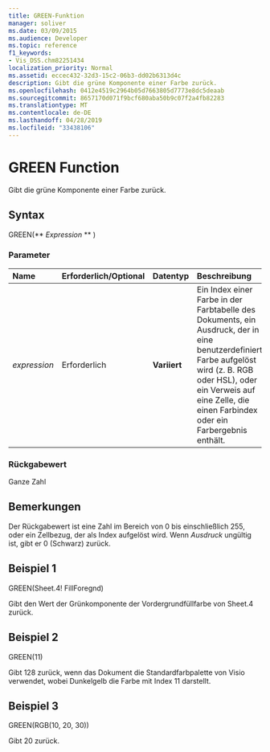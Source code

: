 ```yaml
---
title: GREEN-Funktion
manager: soliver
ms.date: 03/09/2015
ms.audience: Developer
ms.topic: reference
f1_keywords:
- Vis_DSS.chm82251434
localization_priority: Normal
ms.assetid: eccec432-32d3-15c2-06b3-dd02b6313d4c
description: Gibt die grüne Komponente einer Farbe zurück.
ms.openlocfilehash: 0412e4519c2964b05d7663805d7773e8dc5deaab
ms.sourcegitcommit: 8657170d071f9bcf680aba50b9c07f2a4fb82283
ms.translationtype: MT
ms.contentlocale: de-DE
ms.lasthandoff: 04/28/2019
ms.locfileid: "33438106"
---
```

# <a name="green-function"></a>GREEN Function

Gibt die grüne Komponente einer Farbe zurück.
  
## <a name="syntax"></a>Syntax

GREEN(** *Expression* ** ) 
  
### <a name="parameters"></a>Parameter

|**Name**|**Erforderlich/Optional**|**Datentyp**|**Beschreibung**|
|:-----|:-----|:-----|:-----|
| _expression_ <br/> |Erforderlich  <br/> |**Variiert** <br/> |Ein Index einer Farbe in der Farbtabelle des Dokuments, ein Ausdruck, der in eine benutzerdefinierte Farbe aufgelöst wird (z. B. RGB oder HSL), oder ein Verweis auf eine Zelle, die einen Farbindex oder ein Farbergebnis enthält.  <br/> |
   
### <a name="return-value"></a>Rückgabewert

Ganze Zahl
  
## <a name="remarks"></a>Bemerkungen

Der Rückgabewert ist eine Zahl im Bereich von 0 bis einschließlich 255, oder ein Zellbezug, der als Index aufgelöst wird. Wenn  *Ausdruck*  ungültig ist, gibt er 0 (Schwarz) zurück. 
  
## <a name="example-1"></a>Beispiel 1

GREEN(Sheet.4! FillForegnd)
  
Gibt den Wert der Grünkomponente der Vordergrundfüllfarbe von Sheet.4 zurück.
  
## <a name="example-2"></a>Beispiel 2

GREEN(11)
  
Gibt 128 zurück, wenn das Dokument die Standardfarbpalette von Visio verwendet, wobei Dunkelgelb die Farbe mit Index 11 darstellt.
  
## <a name="example-3"></a>Beispiel 3

GREEN(RGB(10, 20, 30))
  
Gibt 20 zurück.
  

